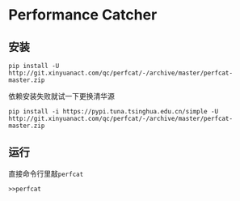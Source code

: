 # Performance Catcher 

## 安装

```shell
pip install -U http://git.xinyuanact.com/qc/perfcat/-/archive/master/perfcat-master.zip
```

依赖安装失败就试一下更换清华源
```shell
pip install -i https://pypi.tuna.tsinghua.edu.cn/simple -U http://git.xinyuanact.com/qc/perfcat/-/archive/master/perfcat-master.zip
```

## 运行

直接命令行里敲`perfcat`

```shell
>>perfcat
```
